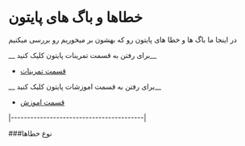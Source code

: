 # خطاها و باگ های پایتون
در اینجا ما باگ ها و خطا های پایتون رو که بهشون بر میخوریم رو بررسی میکنیم


__ برای رفتن به قسمت تمرینات پایتون کلیک کنید__

* [قسمت تمرینات](https://github.com/ahmadreza1383/Python_Class/tree/test)

__ برای رفتن به قسمت اموزشات پایتون کلیک کنید__

* [قسمت اموزش](https://github.com/ahmadreza1383/Python_Class/tree/class)

|-----------------------------------------|

###نوع خطاها 

